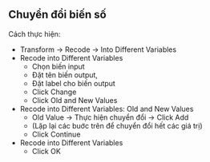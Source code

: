 ## Chuyển đổi biến số

Cách thực hiện:

- Transform → Recode → Into Different Variables
- Recode into Different Variables
  - Chọn biến input
  - Đặt tên biến output,
  - Đặt label cho biến output
  - Click Change
  - Click Old and New Values
- Recode into Different Variables: Old and New Values
  - Old Value → Thực hiện chuyển đổi → Click Add
  - (Lặp lại các buớc trên để chuyển đổi hết các giá trị)
  - Click Continue
- Recode into Different Variables
  - Click OK
